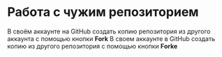 # **Работа с чужим репозиторием**
В своём аккаунте на GitHub создать копию репозитория из другого аккаунта с помощью кнопки **Fork**
В своем аккаунте в GitHub создать копию из другого репозитория с помощью кнопки **Forke**
